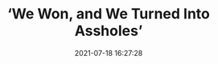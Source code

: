 ---
date: 2021-07-18 16:27:28
link:
  source: pocket
  source_url: https://getpocket.com
  text: ‘We Won, and We Turned Into Assholes’
  url: https://nymag.com/intelligencer/2018/04/jaron-lanier-interview-on-what-went-wrong-with-the-internet.html
source: pocket
syndicated:
- type: pocket
  url: https://nymag.com/intelligencer/2018/04/jaron-lanier-interview-on-what-went-wrong-with-the-internet.html
- type: mastodon
  url: https://mastodon.technology/users/roytang/statuses/106602550647906066
- type: twitter
  url: https://twitter.com/roytang/status/1416797553220149249/
title: ‘We Won, and We Turned Into Assholes’
---